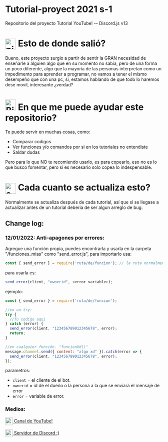 # Tutorial-proyect 2021 s-1
Repositorio del proyecto Tutorial YouTube! -- Discord.js v13

# <a><img src="https://emoji.gg/assets/emoji/4623-pixel-symbol-question.png" width="34px" height="34px" alt="pixel_symbol_question" align="center"> Esto de donde salió?</a>

Bueno, este proyecto surgio a partir de sentir la GRAN necesidad de enseñarle a alguien algo que en su momento no sabia, pero de una forma un poco diferente, algo que la mayoría de las personas interpretan como un impedimento para aprender a programar, no vamos a tener el mismo desempeño que con una pc, si, estamos hablando de que todo lo haremos dese movil, interesante ¿verdad?

# <a><img src="https://emoji.gg/assets/emoji/5986-birb-question.png" width="34px" height="34px" alt="Birb_Question"> En que me puede ayudar este repositorio?</a>

Te puede servir en muchas cosas, como:
- Comparar codigos
- Ver funciones y/o comandos por si en los tutoriales no entendiste
- Saldar dudas

 Pero para lo que NO te recomiendo usarlo, es para copearlo, eso no es lo que busco fomentar, pero si es necesario solo copea lo indespensable.

# <a><img src="https://emoji.gg/assets/emoji/4672-exclamationgreen.gif" width="34px" height="34px" alt="exclamationgreen" align="center"> Cada cuanto se actualiza esto?</a>

Normalmente se actualiza después de cada tutorial, así que si se llegase a actualizar antes de un tutorial deberia de ser algun arreglo de bug.

## Change log:
### 12/01/2022: Anti-apagones por errores:
Agregue una función propia, puedes encontrarla y usarla en la carpeta "/funciones_mias" como "send_error.js", para importarlo usa:
```js
const { send_error } = require('ruta/de/funcion'); // la ruta normalmente es './funciones_mias/send_error.js'
```
para usarla es:
```js
send_error(client, "ownerid", <error variable>);
```
ejemplo:
```js
const { send_error } = require('ruta/de/funcion');

//en un try:
try {
  //Tu codigo aqui
} catch (error) {
  send_error(client, "123456789012345678", error);
  return;
}

//en cualquier función. "funcionXd()"
message.channel.send({ content: "algo xd" }).catch(error => {
  send_error(client, "123456789012345678", error);
});
```

parametros:
- `client` = el cliente de el bot.
- `ownerid` = id de el dueño o la persona a la que se enviara el mensaje de error
- `error` = variable de error.

### Medios:

<a href="https://youtube.com/channel/UCIvJqm-ZU5CN0avff6vK_rg"><img src="https://emoji.gg/assets/emoji/3393-pettingyoutube.gif" width="24px" height="24px" alt="pettingYoutube" align="center"> Canal de YouTube!</a>

<a href="https://discord.gg/34cU9Rnurd"><img src="https://emoji.gg/assets/emoji/1600-pettingdiscord.gif" width="24px" height="24px" alt="pettingDiscord" align="center"> Servidor de Discord :)</a>

